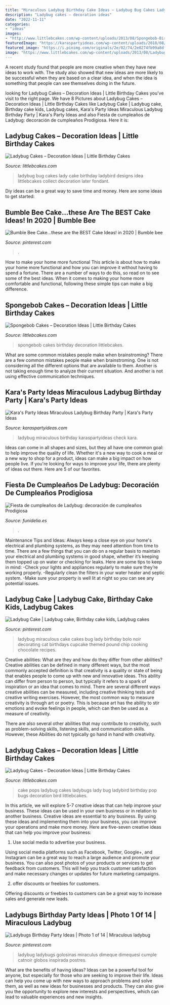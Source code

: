 ```yaml
---
title: "Miraculous Ladybug Birthday Cake Ideas ~ Ladybug Bug Cakes Lady Cake Birthday Ladybird Designs Idea Littlebcakes Collect Decoration Later Fondant"
description: "Ladybug cakes – decoration ideas"
date: "2022-11-11"
categories:
- "ideas"
images:
- "http://www.littlebcakes.com/wp-content/uploads/2013/08/Spongebob-Birthday-Cakes.jpg"
featuredImage: "https://karaspartyideas.com/wp-content/uploads/2018/08/Miraculous-Ladybug-Birthday-Party-via-Karas-Party-Ideas-KarasPartyIdeas.com17.jpg"
featured_image: "https://i.pinimg.com/originals/2e/02/74/2e0274fb99a8df62d2d64673f1d12c69.jpg"
image: "https://www.littlebcakes.com/wp-content/uploads/2013/08/Ladybug-Cake-Designs.jpg"
---
```



A recent study found that people are more creative when they have new ideas to work with. The study also showed that new ideas are more likely to be successful when they are based on a clear idea, and when the idea is something that people can see themselves doing in the future.

	

		
looking for Ladybug Cakes – Decoration Ideas | Little Birthday Cakes you've visit to the right page. We have 8 Pictures about Ladybug Cakes – Decoration Ideas | Little Birthday Cakes like Ladybug Cake | Ladybug cake, Birthday cake kids, Ladybug cakes, Kara&#039;s Party Ideas Miraculous Ladybug Birthday Party | Kara&#039;s Party Ideas and also Fiesta de cumpleaños de Ladybug: decoración de cumpleaños Prodigiosa. Here it is:
		
    
## Ladybug Cakes – Decoration Ideas | Little Birthday Cakes

<img loading=lazy src="https://www.littlebcakes.com/wp-content/uploads/2013/08/Ladybug-Cake-Designs.jpg" onerror="this.onerror=null;this.src='https://tse4.mm.bing.net/th?id=OIP.DKOxY38OW9LXC2V5AGxESAHaLJ&amp;pid=15.1';" alt="Ladybug Cakes – Decoration Ideas | Little Birthday Cakes">

_Source: littlebcakes.com_

>ladybug bug cakes lady cake birthday ladybird designs idea littlebcakes collect decoration later fondant. 

	

Diy ideas can be a great way to save time and money. Here are some ideas to get started: 

    
## Bumble Bee Cake...these Are The BEST Cake Ideas! In 2020 | Bumble Bee

<img loading=lazy src="https://i.pinimg.com/736x/43/73/42/4373422f4f1d648ee4e14e5fb6935659.jpg" onerror="this.onerror=null;this.src='https://tse1.mm.bing.net/th?id=OIP.cXU1_U7M9UyVvbB2yfG0jwHaHy&amp;pid=15.1';" alt="Bumble Bee Cake...these are the BEST Cake Ideas! in 2020 | Bumble bee">

_Source: pinterest.com_

>. 

	

How to make your home more functional
This article is about how to make your home more functional and how you can improve it without having to spend a fortune. There are a number of ways to do this, so read on to see some of the best ideas. When it comes to making your home more comfortable and functional, following these simple tips can make a big difference.

    
## Spongebob Cakes – Decoration Ideas | Little Birthday Cakes

<img loading=lazy src="http://www.littlebcakes.com/wp-content/uploads/2013/08/Spongebob-Birthday-Cakes.jpg" onerror="this.onerror=null;this.src='https://tse3.mm.bing.net/th?id=OIP.TxXzLd2sRevZpt4Ukv5PhQHaJ4&amp;pid=15.1';" alt="Spongebob Cakes – Decoration Ideas | Little Birthday Cakes">

_Source: littlebcakes.com_

>spongebob cakes birthday decoration littlebcakes. 

	

What are some common mistakes people make when brainstroming?
There are a few common mistakes people make when brainstroming. One is not considering all the different options that are available to them. Another is not taking enough time to analyze their current situation. And another is not using effective communication techniques.

    
## Kara&#039;s Party Ideas Miraculous Ladybug Birthday Party | Kara&#039;s Party Ideas

<img loading=lazy src="https://karaspartyideas.com/wp-content/uploads/2018/08/Miraculous-Ladybug-Birthday-Party-via-Karas-Party-Ideas-KarasPartyIdeas.com17.jpg" onerror="this.onerror=null;this.src='https://tse1.mm.bing.net/th?id=OIP.nebZdebGRZGIcwR25cVtwgHaJ3&amp;pid=15.1';" alt="Kara&#039;s Party Ideas Miraculous Ladybug Birthday Party | Kara&#039;s Party Ideas">

_Source: karaspartyideas.com_

>ladybug miraculous birthday karaspartyideas check kara. 

	

Ideas can come in all shapes and sizes, but they all have one common goal: to help improve the quality of life. Whether it's a new way to cook a meal or a new way to shop for a product, ideas can make a big impact on how people live. If you're looking for ways to improve your life, there are plenty of ideas out there. Here are 5 of our favorites.

    
## Fiesta De Cumpleaños De Ladybug: Decoración De Cumpleaños Prodigiosa

<img loading=lazy src="https://www.funidelia.es/blog/wp-content/uploads/2017/03/Cumpleaños-Ladybug-tarta3.jpg" onerror="this.onerror=null;this.src='https://tse3.mm.bing.net/th?id=OIP.ksy_bOPQ_8H5vM8s_EXwwwHaJ4&amp;pid=15.1';" alt="Fiesta de cumpleaños de Ladybug: decoración de cumpleaños Prodigiosa">

_Source: funidelia.es_

>. 

	

Maintenance Tips and Ideas: Always keep a close eye on your home's electrical and plumbing systems, as they may need attention from time to time.
There are a few things that you can do on a regular basis to maintain your electrical and plumbing systems in good shape, whether it’s keeping them topped up on water or checking for leaks. Here are some tips to keep in mind:
-Check your lights and appliances regularly to make sure they’re working properly.
-Regularly clean the filters in your water heater and septic system.
-Make sure your property is well lit at night so you can see any potential issues.

    
## Ladybug Cake | Ladybug Cake, Birthday Cake Kids, Ladybug Cakes

<img loading=lazy src="https://i.pinimg.com/originals/2e/02/74/2e0274fb99a8df62d2d64673f1d12c69.jpg" onerror="this.onerror=null;this.src='https://tse2.mm.bing.net/th?id=OIP.WGE9OerA6SSck1LrKbW2XwHaNK&amp;pid=15.1';" alt="Ladybug Cake | Ladybug cake, Birthday cake kids, Ladybug cakes">

_Source: pinterest.com_

>ladybug miraculous cake cakes bug lady birthday bolo noir decorating cat birthdays cupcake themed pound chip cooking chocolate recipes. 

	

Creative abilities: What are they and how do they differ from other abilities?
Creative abilities can be defined in many different ways, but the most commonly accepted definition is that creativity is a quality or state of being that enables people to come up with new and innovative ideas. This ability can differ from person to person, but typically it refers to a spark of inspiration or an idea that comes to mind.
There are several different ways creative abilities can be measured, including creative thinking tests and creative writing exercises. However, the most common way to measure creativity is through art or poetry. This is because art has the ability to stir emotions and evoke feelings in people, which can then be used as a measure of creativity.

There are also several other abilities that may contribute to creativity, such as problem-solving skills, listening skills, and communication skills. However, these Abilities do not typically go hand in hand with creativity.

    
## Ladybug Cakes – Decoration Ideas | Little Birthday Cakes

<img loading=lazy src="http://www.littlebcakes.com/wp-content/uploads/2013/08/Ladybug-Cake-Pops.jpg" onerror="this.onerror=null;this.src='https://tse4.mm.bing.net/th?id=OIP.1_QJw_krdJt89EVq8zN2SgHaE8&amp;pid=15.1';" alt="Ladybug Cakes – Decoration Ideas | Little Birthday Cakes">

_Source: littlebcakes.com_

>cake pops ladybug cakes ladybugs lady bug ladybird birthday pop bugs decoration bird littlebcakes. 

	

In this article, we will explore 5-7 creative ideas that can help improve your business. These ideas can be used in your own business or in relation to another business.
Creative ideas are essential to any business. By using these ideas and implementing them into your business, you can improve your operations and make more money. Here are five-seven creative ideas that can help you improve your business:
1. Use social media to advertise your business.

Using social media platforms such as Facebook, Twitter, Google+, and Instagram can be a great way to reach a large audience and promote your business. You can also post photos of your products or services to get feedback from customers. This will help you track customer satisfaction and make necessary changes or updates for future marketing campaigns.

2. offer discounts or freebies for customers.

Offering discounts or freebies to customers can be a great way to increase sales and generate new leads.

    
## Ladybugs Birthday Party Ideas | Photo 1 Of 14 | Miraculous Ladybug

<img loading=lazy src="https://i.pinimg.com/736x/67/95/3b/67953b16f0a49442a7ddad25ffaf0ed4--ladybugs-birthday-party-ideas.jpg" onerror="this.onerror=null;this.src='https://tse3.mm.bing.net/th?id=OIP.DiC4H7wKq3Kw2w0Tqr6REAHaJ3&amp;pid=15.1';" alt="Ladybugs Birthday Party Ideas | Photo 1 of 14 | Miraculous ladybug">

_Source: pinterest.com_

>ladybug ladybugs golosinas miraculus dimeque dimequesi cumple catnoir globos inspirada postres. 

	

What are the benefits of having ideas?
Ideas can be a powerful tool for anyone, but especially for those who are seeking to improve their life. Ideas can help you come up with new ways to approach problems and solve them, as well as new ideas for businesses and products. They can also give you the opportunity to explore new interests and perspectives, which can lead to valuable experiences and new insights.

